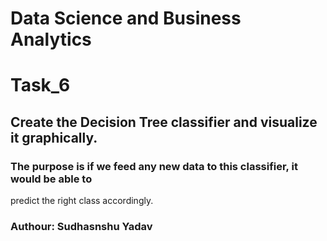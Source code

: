 # Data Science and Business Analytics
# Task_6
## Create the Decision Tree classifier and visualize it graphically.
### The purpose is if we feed any new data to this classifier, it would be able to
predict the right class accordingly.
### Authour: Sudhasnshu Yadav

